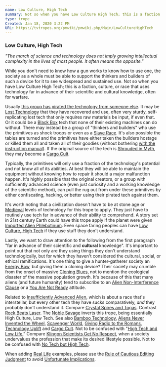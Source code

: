 ```yaml
---
name: Low Culture, High Tech
summary: Not so when you have Low Culture High Tech; this is a faction, culture, or race that uses technology far in advance of their scientific and cultural knowledge, often for warfare.
type: trope
Created: Jan 18, 2020 3:22 PM
URL: https://tvtropes.org/pmwiki/pmwiki.php/Main/LowCultureHighTech
---
```


### Low Culture, High Tech

*"The march of science and technology does not imply growing intellectual complexity in the lives of most people. It often means the opposite."*

While you don't need to know how a gun works to know how to use one, the society as a whole must be able to support the thinkers and builders of such a device for it to see widespread and sustained use. Not so when you have Low Culture High Tech; this is a faction, culture, or race that uses technology far in advance of their scientific and cultural knowledge, often for warfare.

Usually [this group has pirated the technology from someone else](https://tvtropes.org/pmwiki/pmwiki.php/Main/ETGaveUsWifi). It may be [Lost Technology](https://tvtropes.org/pmwiki/pmwiki.php/Main/LostTechnology) that they have recovered and use, often very sturdy, self-replicating lost tech that only requires raw materials be input, if even that. Or it could be a [Black Box](https://tvtropes.org/pmwiki/pmwiki.php/Main/BlackBox) tech that none of their existing machines can do without. There may instead be a group of "thinkers and builders" who use the primitives as shock troops or even as a [Slave Race](https://tvtropes.org/pmwiki/pmwiki.php/Main/SlaveRace). It's also possible the tables are turned and the primitives have either taken the builders hostage or killed them all and taken all of their goodies (without bothering [with the instruction manual](https://tvtropes.org/pmwiki/pmwiki.php/Main/NoPlansNoPrototypeNoBackup)). If the original source of the tech is [Shrouded in Myth](https://tvtropes.org/pmwiki/pmwiki.php/Main/ShroudedInMyth), they may become a [Cargo Cult](https://tvtropes.org/pmwiki/pmwiki.php/Main/CargoCult).

Typically, the primitives will only use a fraction of the technology's potential and not know all of its abilities. At best they will be able to maintain the equipment without knowing how to repair it should a major malfunction happen. It's highly possible that the original creators, or a group with sufficiently advanced science (even just curiosity and a working knowledge of the scientific method), can pull the rug out from under these primitives by either confiscating, hacking, or better using their pirated tech against them.

It's worth noting that a civilization doesn't have to be at stone age or [Medieval](https://tvtropes.org/pmwiki/pmwiki.php/Main/FeudalFuture) levels of technology for this trope to apply. They just have to routinely use tech far in advance of their ability to comprehend. A story set in 21st century Earth could have this trope apply if the planet were given [Imported Alien Phlebotinum](https://tvtropes.org/pmwiki/pmwiki.php/Main/ImportedAlienPhlebotinum). Even space faring peoples can have [Low Culture, High Tech](https://tvtropes.org/pmwiki/pmwiki.php/Main/LowCultureHighTech) if they use stuff they don't understand.

Lastly, we want to draw attention to the following from the first paragraph "far in advance of their scientific and **cultural** knowledge". It's important to point out that not only are they using things they don't understand technologically, but for which they haven't considered the cultural, social, or ethical ramifications. It's one thing to give a hunter-gatherer society an [Energy Bow](https://tvtropes.org/pmwiki/pmwiki.php/Main/EnergyBow), but giving them a cloning device? Their society may crumble from the onset of massive [Cloning Blues](https://tvtropes.org/pmwiki/pmwiki.php/Main/CloningBlues), not to mention the ecological disaster of the massive population growth. It's because of this that many aliens (and future humanity) tend to subscribe to an [Alien Non-Interference Clause](https://tvtropes.org/pmwiki/pmwiki.php/Main/AlienNonInterferenceClause) or a [You Are Not Ready](https://tvtropes.org/pmwiki/pmwiki.php/Main/YouAreNotReady) attitude.

Related to [Insufficiently Advanced Alien](https://tvtropes.org/pmwiki/pmwiki.php/Main/InsufficientlyAdvancedAlien), which is about a race that's interstellar, but every other tech they have sucks comparatively, *and* they probably don't understand it. Compare [Crystal Spires and Togas](https://tvtropes.org/pmwiki/pmwiki.php/Main/CrystalSpiresAndTogas). Contrast [Rock Beats Laser](https://tvtropes.org/pmwiki/pmwiki.php/Main/RockBeatsLaser). The [Noble Savage](https://tvtropes.org/pmwiki/pmwiki.php/Main/NobleSavage) inverts this trope, being essentially High Culture, Low Tech. See also [Bamboo Technology](https://tvtropes.org/pmwiki/pmwiki.php/Main/BambooTechnology), [Aliens Never Invented the Wheel](https://tvtropes.org/pmwiki/pmwiki.php/Main/AliensNeverInventedTheWheel), [Scavenger World](https://tvtropes.org/pmwiki/pmwiki.php/Main/ScavengerWorld), [Giving Radio to the Romans](https://tvtropes.org/pmwiki/pmwiki.php/Main/GivingRadioToTheRomans), [Technology Uplift](https://tvtropes.org/pmwiki/pmwiki.php/Main/TechnologyUplift) and [Cargo Cult](https://tvtropes.org/pmwiki/pmwiki.php/Main/CargoCult). Not to be confused with "[High Tech and Low Life.](https://tvtropes.org/pmwiki/pmwiki.php/Main/CyberPunk)" Compare [Klingon Scientists Get No Respect](https://tvtropes.org/pmwiki/pmwiki.php/Main/KlingonScientistsGetNoRespect), when a society undervalues the profession that make its desired lifestyle possible. Not to be confused with [No Tech but High Tech](https://tvtropes.org/pmwiki/pmwiki.php/Main/NoTechButHighTech).

When adding [Real Life](https://tvtropes.org/pmwiki/pmwiki.php/Main/RealLife) examples, please use the [Rule of Cautious Editing Judgment](https://tvtropes.org/pmwiki/pmwiki.php/Administrivia/RuleOfCautiousEditingJudgment) to avoid [Unfortunate Implications](https://tvtropes.org/pmwiki/pmwiki.php/Main/UnfortunateImplications).
